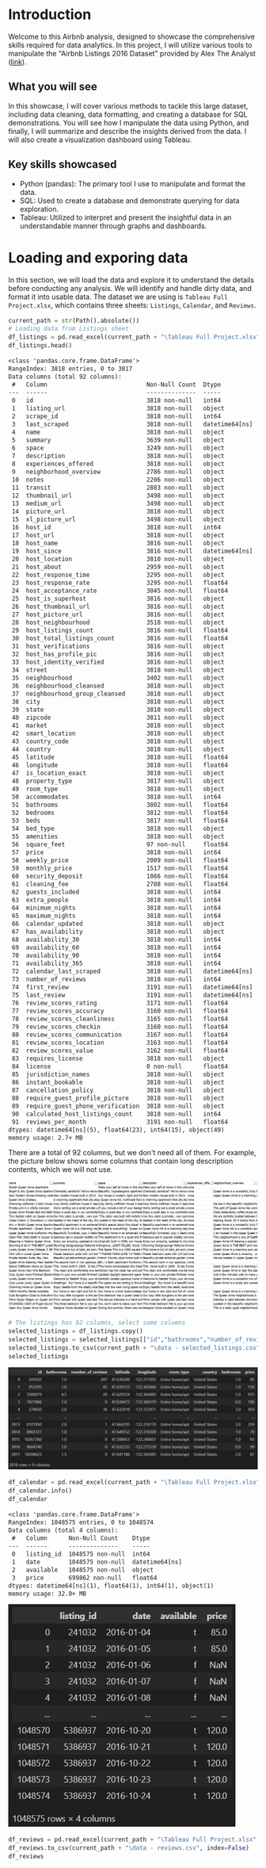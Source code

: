 # Introduction
Welcome to this Airbnb analysis, designed to showcase the comprehensive skills required for data analytics. In this project, I will utilize various tools to manipulate the "Airbnb Listings 2016 Dataset" provided by Alex The Analyst ([link](https://www.kaggle.com/datasets/alexanderfreberg/airbnb-listings-2016-dataset)).

## What you will see
In this showcase, I will cover various methods to tackle this large dataset, including data cleaning, data formatting, and creating a database for SQL demonstrations. You will see how I manipulate the data using Python, and finally, I will summarize and describe the insights derived from the data. I will also create a visualization dashboard using Tableau.

## Key skills showcased
 - Python (pandas): The primary tool I use to manipulate and format the data.
 - SQL: Used to create a database and demonstrate querying for data exploration.
 - Tableau: Utilized to interpret and present the insightful data in an understandable manner through graphs and dashboards.

# Loading and exporing data
In this section, we will load the data and explore it to understand the details before conducting any analysis. We will identify and handle dirty data, and format it into usable data. The dataset we are using is `Tableau Full Project.xlsx`, which contains three sheets: `Listings`, `Calendar`, and `Reviews`.

```python
current_path = str(Path().absolute())
# Loading data from Listings sheet
df_listings = pd.read_excel(current_path + "\Tableau Full Project.xlsx",sheet_name="Listings")
df_listings.head()
```

```
<class 'pandas.core.frame.DataFrame'>
RangeIndex: 3818 entries, 0 to 3817
Data columns (total 92 columns):
 #   Column                            Non-Null Count  Dtype         
---  ------                            --------------  -----         
 0   id                                3818 non-null   int64         
 1   listing_url                       3818 non-null   object        
 2   scrape_id                         3818 non-null   int64         
 3   last_scraped                      3818 non-null   datetime64[ns]
 4   name                              3818 non-null   object        
 5   summary                           3639 non-null   object        
 6   space                             3249 non-null   object        
 7   description                       3818 non-null   object        
 8   experiences_offered               3818 non-null   object        
 9   neighborhood_overview             2786 non-null   object        
 10  notes                             2206 non-null   object        
 11  transit                           2883 non-null   object        
 12  thumbnail_url                     3498 non-null   object        
 13  medium_url                        3498 non-null   object        
 14  picture_url                       3818 non-null   object        
 15  xl_picture_url                    3498 non-null   object        
 16  host_id                           3818 non-null   int64         
 17  host_url                          3818 non-null   object        
 18  host_name                         3816 non-null   object        
 19  host_since                        3816 non-null   datetime64[ns]
 20  host_location                     3810 non-null   object        
 21  host_about                        2959 non-null   object        
 22  host_response_time                3295 non-null   object        
 23  host_response_rate                3295 non-null   float64       
 24  host_acceptance_rate              3045 non-null   float64       
 25  host_is_superhost                 3816 non-null   object        
 26  host_thumbnail_url                3816 non-null   object        
 27  host_picture_url                  3816 non-null   object        
 28  host_neighbourhood                3518 non-null   object        
 29  host_listings_count               3816 non-null   float64       
 30  host_total_listings_count         3816 non-null   float64       
 31  host_verifications                3816 non-null   object        
 32  host_has_profile_pic              3816 non-null   object        
 33  host_identity_verified            3816 non-null   object        
 34  street                            3818 non-null   object        
 35  neighbourhood                     3402 non-null   object        
 36  neighbourhood_cleansed            3818 non-null   object        
 37  neighbourhood_group_cleansed      3818 non-null   object        
 38  city                              3818 non-null   object        
 39  state                             3818 non-null   object        
 40  zipcode                           3811 non-null   object        
 41  market                            3818 non-null   object        
 42  smart_location                    3818 non-null   object        
 43  country_code                      3818 non-null   object        
 44  country                           3818 non-null   object        
 45  latitude                          3818 non-null   float64       
 46  longitude                         3818 non-null   float64       
 47  is_location_exact                 3818 non-null   object        
 48  property_type                     3817 non-null   object        
 49  room_type                         3818 non-null   object        
 50  accommodates                      3818 non-null   int64         
 51  bathrooms                         3802 non-null   float64       
 52  bedrooms                          3812 non-null   float64       
 53  beds                              3817 non-null   float64       
 54  bed_type                          3818 non-null   object        
 55  amenities                         3818 non-null   object        
 56  square_feet                       97 non-null     float64       
 57  price                             3818 non-null   int64         
 58  weekly_price                      2009 non-null   float64       
 59  monthly_price                     1517 non-null   float64       
 60  security_deposit                  1866 non-null   float64       
 61  cleaning_fee                      2788 non-null   float64       
 62  guests_included                   3818 non-null   int64         
 63  extra_people                      3818 non-null   int64         
 64  minimum_nights                    3818 non-null   int64         
 65  maximum_nights                    3818 non-null   int64         
 66  calendar_updated                  3818 non-null   object        
 67  has_availability                  3818 non-null   object        
 68  availability_30                   3818 non-null   int64         
 69  availability_60                   3818 non-null   int64         
 70  availability_90                   3818 non-null   int64         
 71  availability_365                  3818 non-null   int64         
 72  calendar_last_scraped             3818 non-null   datetime64[ns]
 73  number_of_reviews                 3818 non-null   int64         
 74  first_review                      3191 non-null   datetime64[ns]
 75  last_review                       3191 non-null   datetime64[ns]
 76  review_scores_rating              3171 non-null   float64       
 77  review_scores_accuracy            3160 non-null   float64       
 78  review_scores_cleanliness         3165 non-null   float64       
 79  review_scores_checkin             3160 non-null   float64       
 80  review_scores_communication       3167 non-null   float64       
 81  review_scores_location            3163 non-null   float64       
 82  review_scores_value               3162 non-null   float64       
 83  requires_license                  3818 non-null   object        
 84  license                           0 non-null      float64       
 85  jurisdiction_names                3818 non-null   object        
 86  instant_bookable                  3818 non-null   object        
 87  cancellation_policy               3818 non-null   object        
 88  require_guest_profile_picture     3818 non-null   object        
 89  require_guest_phone_verification  3818 non-null   object        
 90  calculated_host_listings_count    3818 non-null   int64         
 91  reviews_per_month                 3191 non-null   float64       
dtypes: datetime64[ns](5), float64(23), int64(15), object(49)
memory usage: 2.7+ MB

```
There are a total of 92 columns, but we don't need all of them. For example, the picture below shows some columns that contain long description contents, which we will not use.

<img src="https://raw.githubusercontent.com/cwnstae/cwnstae.github.io/main/assets/Pic-Listings-1.png">

```python
# The listings has 92 columns, select some columns
selected_listings = df_listings.copy()
selected_listings = selected_listings[["id","bathrooms","number_of_reviews","latitude","longitude","room_type","country","bedrooms","price"]]
selected_listings.to_csv(current_path + "\data - selected_listings.csv",index=False) # Export to csv for creating SQL database
selected_listings
```
<img src="https://raw.githubusercontent.com/cwnstae/cwnstae.github.io/main/assets/Pic-Listings-2.png">

```python
df_calendar = pd.read_excel(current_path + "\Tableau Full Project.xlsx",sheet_name="Calendar")
df_calendar.info()
df_calendar
```

```
<class 'pandas.core.frame.DataFrame'>
RangeIndex: 1048575 entries, 0 to 1048574
Data columns (total 4 columns):
 #   Column      Non-Null Count    Dtype         
---  ------      --------------    -----         
 0   listing_id  1048575 non-null  int64         
 1   date        1048575 non-null  datetime64[ns]
 2   available   1048575 non-null  object        
 3   price       699862 non-null   float64       
dtypes: datetime64[ns](1), float64(1), int64(1), object(1)
memory usage: 32.0+ MB
```
<img src="https://raw.githubusercontent.com/cwnstae/cwnstae.github.io/main/assets/Pic-Calendar-1.png">

```python
df_reviews = pd.read_excel(current_path + "\Tableau Full Project.xlsx",sheet_name="Reviews")
df_reviews.to_csv(current_path + "\data - reviews.csv", index=False)
df_reviews
```


